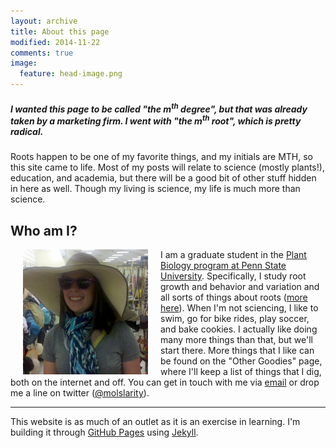 ```yaml
---
layout: archive
title: About this page
modified: 2014-11-22
comments: true
image:
  feature: head-image.png
---
```


##### I wanted this page to be called "the m<sup>th</sup> degree", but that was already taken by a marketing firm. I went with "the m<sup>th</sup> root", which is pretty radical.  
Roots happen to be one of my favorite things, and my initials are MTH, so this site came to life. Most of my posts will relate to science (mostly plants!), education, and academia, but there will be a good bit of other stuff hidden in here as well. Though my living is science, my life is much more than science.

## Who am I?
<img style="float: left" src="/images/bio-photo.jpg" height="200" width="200" hspace="20">


I am a graduate student in the [Plant Biology program at Penn State University](http://www.huck.psu.edu/content/graduate-programs/plant-biology). Specifically, I study root growth and behavior and variation and all sorts of things about roots ([more here](http://plantscience.psu.edu/directory/mth14)). When I'm not sciencing, I like to swim, go for bike rides, play soccer, and bake cookies. I actually like doing many more things than that, but we'll start there. More things that I like can be found on the "Other Goodies" page, where I'll keep a list of things that I dig, both on the internet and off. You can get in touch with me via [email](themthroot@gmail.com) or drop me a line on twitter ([@molslarity](http://twitter.com/molslarity)).


----
This website is as much of an outlet as it is an exercise in learning. I'm building it through [GitHub Pages](https://pages.github.com/) using [Jekyll](http://jekyllrb.com/).